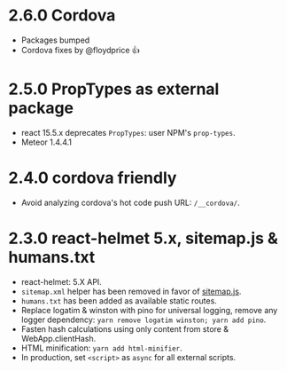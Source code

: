 # 2.6.0 Cordova

* Packages bumped
* Cordova fixes by @floydprice :+1:

# 2.5.0 PropTypes as external package

* react 15.5.x deprecates `PropTypes`: user NPM's `prop-types`.
* Meteor 1.4.4.1

# 2.4.0 cordova friendly

* Avoid analyzing cordova's hot code push URL: `/__cordova/`.

# 2.3.0 react-helmet 5.x, sitemap.js & humans.txt

* react-helmet: 5.X API.
* `sitemap.xml` helper has been removed in favor of [sitemap.js](https://github.com/ekalinin/sitemap.js).
* `humans.txt` has been added as available static routes.
* Replace logatim & winston with pino for universal logging,
  remove any logger dependency: `yarn remove logatim winston; yarn add pino`.
* Fasten hash calculations using only content from store & WebApp.clientHash.
* HTML minification: `yarn add html-minifier`.
* In production, set `<script>` as `async` for all external scripts.
